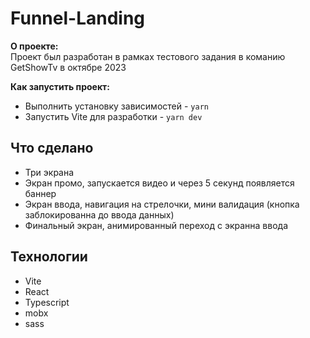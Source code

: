 # Funnel-Landing

**О проекте:**\
   Проект был разработан в рамках тестового задания в команию GetShowTv в октябре 2023

**Как запустить проект:**
- Выполнить установку зависимостей - `yarn`
- Запустить Vite для разработки - `yarn dev`

## Что сделано
- Три экрана
- Экран промо, запускается видео и через 5 секунд появляется баннер
- Экран ввода, навигация на стрелочки, мини валидация (кнопка заблокированна до ввода данных)
- Финальный экран, анимированный переход с экранна ввода

## Технологии
- Vite
- React
- Typescript
- mobx
- sass
